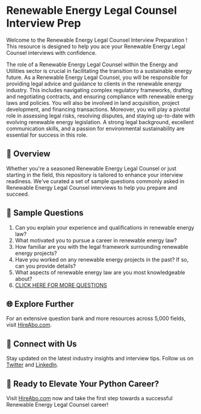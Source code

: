 # Renewable Energy Legal Counsel Interview Prep

Welcome to the Renewable Energy Legal Counsel Interview Preparation ! This resource is designed to help you ace your Renewable Energy Legal Counsel interviews with confidence.

The role of a Renewable Energy Legal Counsel within the Energy and Utilities sector is crucial in facilitating the transition to a sustainable energy future. As a Renewable Energy Legal Counsel, you will be responsible for providing legal advice and guidance to clients in the renewable energy industry. This includes navigating complex regulatory frameworks, drafting and negotiating contracts, and ensuring compliance with renewable energy laws and policies. You will also be involved in land acquisition, project development, and financing transactions. Moreover, you will play a pivotal role in assessing legal risks, resolving disputes, and staying up-to-date with evolving renewable energy legislation. A strong legal background, excellent communication skills, and a passion for environmental sustainability are essential for success in this role.

## 🚀 Overview

Whether you're a seasoned Renewable Energy Legal Counsel or just starting in the field, this repository is tailored to enhance your interview readiness. We've curated a set of sample questions commonly asked in Renewable Energy Legal Counsel interviews to help you prepare and succeed.

## 📝 Sample Questions

1. Can you explain your experience and qualifications in renewable energy law?
2. What motivated you to pursue a career in renewable energy law?
3. How familiar are you with the legal framework surrounding renewable energy projects?
4. Have you worked on any renewable energy projects in the past? If so, can you provide details?
5. What aspects of renewable energy law are you most knowledgeable about?
6. [CLICK HERE FOR MORE QUESTIONS](https://hireabo.com/job/20_0_32/Renewable%20Energy%20Legal%20Counsel)

## 🌐 Explore Further

For an extensive question bank and more resources across 5,000 fields, visit [HireAbo.com](https://www.hireabo.com).

## 📱 Connect with Us

Stay updated on the latest industry insights and interview tips. Follow us on [Twitter](https://twitter.com/hireabo) and [LinkedIn](https://www.linkedin.com/in/hire-abo-3609972a8/).

## 🚀 Ready to Elevate Your Python Career?

Visit [HireAbo.com](https://www.hireabo.com) now and take the first step towards a successful Renewable Energy Legal Counsel career!